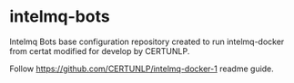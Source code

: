 # intelmq-bots
Intelmq Bots base configuration repository created to run intelmq-docker from certat modified for develop by CERTUNLP.

Follow https://github.com/CERTUNLP/intelmq-docker-1 readme guide.
